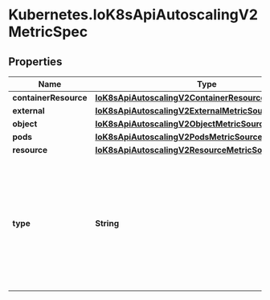 # Kubernetes.IoK8sApiAutoscalingV2MetricSpec

## Properties

Name | Type | Description | Notes
------------ | ------------- | ------------- | -------------
**containerResource** | [**IoK8sApiAutoscalingV2ContainerResourceMetricSource**](IoK8sApiAutoscalingV2ContainerResourceMetricSource.md) |  | [optional] 
**external** | [**IoK8sApiAutoscalingV2ExternalMetricSource**](IoK8sApiAutoscalingV2ExternalMetricSource.md) |  | [optional] 
**object** | [**IoK8sApiAutoscalingV2ObjectMetricSource**](IoK8sApiAutoscalingV2ObjectMetricSource.md) |  | [optional] 
**pods** | [**IoK8sApiAutoscalingV2PodsMetricSource**](IoK8sApiAutoscalingV2PodsMetricSource.md) |  | [optional] 
**resource** | [**IoK8sApiAutoscalingV2ResourceMetricSource**](IoK8sApiAutoscalingV2ResourceMetricSource.md) |  | [optional] 
**type** | **String** | type is the type of metric source.  It should be one of \&quot;ContainerResource\&quot;, \&quot;External\&quot;, \&quot;Object\&quot;, \&quot;Pods\&quot; or \&quot;Resource\&quot;, each mapping to a matching field in the object. Note: \&quot;ContainerResource\&quot; type is available on when the feature-gate HPAContainerMetrics is enabled | 


